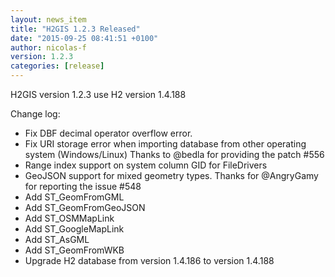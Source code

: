 ```yaml
---
layout: news_item
title: "H2GIS 1.2.3 Released"
date: "2015-09-25 08:41:51 +0100"
author: nicolas-f
version: 1.2.3
categories: [release]
---
```

H2GIS version 1.2.3 use H2 version 1.4.188

Change log:

 - Fix DBF decimal operator overflow error.
 - Fix URI storage error when importing database from other operating system (Windows/Linux) Thanks to @bedla for providing the patch #556 
 - Range index support on system column GID for FileDrivers
 - GeoJSON support for mixed geometry types. Thanks for @AngryGamy for reporting the issue #548
 - Add ST_GeomFromGML
 - Add ST_GeomFromGeoJSON
 - Add ST_OSMMapLink
 - Add ST_GoogleMapLink
 - Add ST_AsGML
 - Add ST_GeomFromWKB
 - Upgrade H2 database from version 1.4.186 to version 1.4.188
